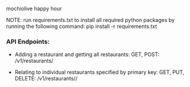 mochiolive happy hour

NOTE: run requirements.txt to install all required python packages by running the following command:
        pip install -r requirements.txt

### API Endpoints: 
- Adding a restaurant and getting all restaurants: 
GET, POST: <host url>/v1/restaurants/

- Relating to individual restaurants specified by primary key: 
GET, PUT, DELETE: <host url>/v1/restaurants/<primary key>/


## 
